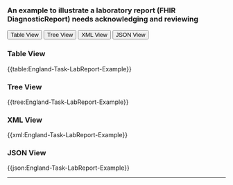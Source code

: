### An example to illustrate a laboratory report (FHIR DiagnosticReport) needs acknowledging and reviewing

<div class="tab">
 <button class="tablinks active" onclick="openTab(event, 'Table View')">Table View</button>
 <button class="tablinks" onclick="openTab(event, 'Tree View')">Tree View</button>
  <button class="tablinks" onclick="openTab(event, 'XML View')">XML View</button>
  <button class="tablinks" onclick="openTab(event, 'JSON View')">JSON View</button>
</div>
    

    
<div id="Table View" class="tabcontent" style="display:block">
  <h3>Table View</h3>
{{table:England-Task-LabReport-Example}}
</div>
<div id="Tree View" class="tabcontent">
  <h3>Tree View</h3>
{{tree:England-Task-LabReport-Example}}
</div>
<div id="XML View" class="tabcontent">
  <h3>XML View</h3>
{{xml:England-Task-LabReport-Example}}
</div>
<div id="JSON View" class="tabcontent">
  <h3>JSON View</h3>
{{json:England-Task-LabReport-Example}}
</div>

---
